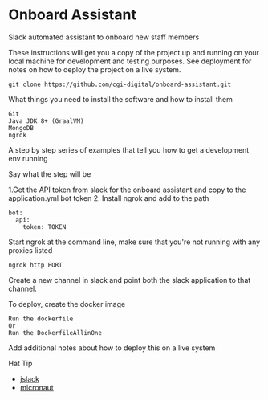 # Onboard Assistant

Slack automated assistant to onboard new staff members


These instructions will get you a copy of the project up and running on your local machine for development and testing purposes. See deployment for notes on how to deploy the project on a live system.

```
git clone https://github.com/cgi-digital/onboard-assistant.git
```

What things you need to install the software and how to install them

```
Git 
Java JDK 8+ (GraalVM) 
MongoDB 
ngrok 
```


A step by step series of examples that tell you how to get a development env running

Say what the step will be

1.Get the API token from slack for the onboard assistant and copy to the application.yml bot token
2. Install ngrok and add to the path
```
bot:
  api:
    token: TOKEN
```

Start ngrok at the command line, make sure that you're not running with any proxies listed

```
ngrok http PORT
```
Create a new channel in slack and point both the slack application to that channel.

To deploy, create the docker image
```
Run the dockerfile 
Or 
Run the DockerfileAllinOne 
```

Add additional notes about how to deploy this on a live system

Hat Tip 

* [jslack](https://github.com/seratch/jslack)
* [micronaut](http://micronaut.io/)